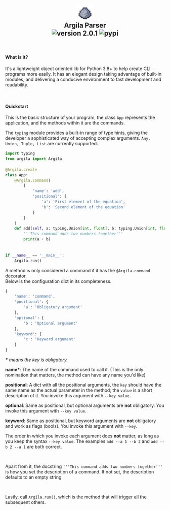 ## <div align="center"><img align="center" width="54px" src="https://raw.githubusercontent.com/d4sein/Argila-Parser/dev/src/images/icon.png" /><br>Argila Parser<br>![version 2.0.1](https://img.shields.io/badge/version-2.0.1-blue.svg?style=flat-square) ![pypi](https://img.shields.io/badge/pypi-pip_install_argilaparser-blue.svg?style=flat-square)</div>

<br>

#### What is it?  
It's a lightweight object oriented lib for Python 3.8+ to help create CLI programs more easily. It has an elegant design taking advantage of built-in modules, and delivering a conducive environment to fast development and readability.  

<br>

#### Quickstart
This is the basic structure of your program, the class `App` represents the application, and the methods within it are the commands.  

The `typing` module provides a built-in range of type hints, giving the developer a sophisticated way of accepting complex arguments. `Any, Union, Tuple, List` are currently supported.  

```py
import typing
from argila import Argila

@Argila.create
class App:
    @Argila.command(
        {
            'name': 'add',
            'positional': {
                'a': 'First element of the equation',
                'b': 'Second element of the equation'
            }
        }
    )
    def add(self, a: typing.Union[int, float], b: typing.Union[int, float]) -> None:
        '''This command adds two numbers together'''
        print(a + b)


if __name__ == '__main__':
    Argila.run()
```

A method is only considered a command if it has the `@Argila.command` decorator.  
Below is the configuration dict in its completeness.  

```py
{
    'name': 'command',
    'positional': {
        'a': 'Obligatory argument'
    },
    'optional': {
        'b': 'Optional argument'
    },
    'keyword': {
        'c': 'Keyword argument'
    }
}
```

***\*** means the key is obligatory.*  

**name\***: The name of the command used to call it. (This is the only nomination that matters, the method can have any name you'd like)  

**positional**: A dict with all the positional arguments, the `key` should have the same name as the actual parameter in the method; the `value` is a short description of it. You invoke this argument with `--key value`.  

**optional**: Same as positional, but optional arguments are **not** obligatory. You invoke this argument with `--key value`.  

**keyword**: Same as positional, but keyword arguments are **not** obligatory and work as flags (bools). You invoke this argument with `--key`.  

The order in which you invoke each argument does **not** matter, as long as you keep the syntax `--key value`. The examples `add --a 1 --b 2` and `add --b 2 --a 1` are both correct.  

<br>

Apart from it, the docstring `'''This command adds two numbers together'''` is how you set the description of a command. If not set, the description defaults to an empty string.  

<br>

Lastly, call `Argila.run()`, which is the method that will trigger all the subsequent others.  
